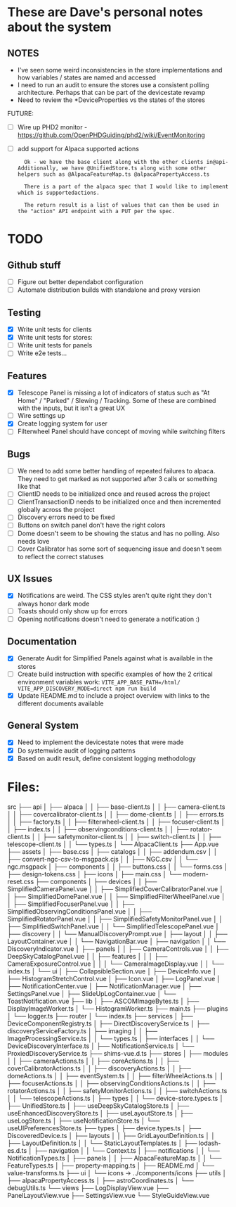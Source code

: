 # These are Dave's personal notes about the system

## NOTES

- I've seen some weird inconsistencies in the store implementations and how variables / states are named and accessed
- I need to run an audit to ensure the stores use a consistent polling architecture. Perhaps that can be part of the devicestate revamp
- Need to review the \*DeviceProperties vs the states of the stores

FUTURE:

- [ ] Wire up PHD2 monitor - https://github.com/OpenPHDGuiding/phd2/wiki/EventMonitoring
- [ ] add support for Alpaca supported actions

        Ok - we have the base client along with the other clients in@api- Additionally, we have @UnifiedStore.ts along with some other helpers such as @AlpacaFeatureMap.ts @alpacaPropertyAccess.ts

        There is a part of the alpaca spec that I would like to implement which is supportedactions.

        The return result is a list of values that can then be used in the "action" API endpoint with a PUT per the spec.

# TODO

## Github stuff

- [ ] Figure out better dependabot configuration
- [ ] Automate distribution builds with standalone and proxy version

## Testing

- [x] Write unit tests for clients
- [x] Write unit tests for stores:
- [ ] Write unit tests for panels
- [ ] Write e2e tests...

## Features

- [x] Telescope Panel is missing a lot of indicators of status such as "At Home" / "Parked" / Slewing / Tracking. Some of these are combined with the inputs, but it isn't a great UX
- [ ] Wire settings up
- [x] Create logging system for user
- [ ] Filterwheel Panel should have concept of moving while switching filters

## Bugs

- [ ] We need to add some better handling of repeated failures to alpaca. They need to get marked as not supported after 3 calls or something like that
- [ ] ClientID needs to be initialized once and reused across the project
- [ ] ClientTransactionID needs to be initialized once and then incremented globally across the project
- [ ] Discovery errors need to be fixed
- [ ] Buttons on switch panel don't have the right colors
- [ ] Dome doesn't seem to be showing the status and has no polling. Also needs love
- [ ] Cover Calibrator has some sort of sequencing issue and doesn't seem to reflect the correct statuses

## UX Issues

- [x] Notifications are weird. The CSS styles aren't quite right they don't always honor dark mode
- [ ] Toasts should only show up for errors
- [ ] Opening notifications doesn't need to generate a notification :)

## Documentation

- [x] Generate Audit for Simplified Panels against what is available in the stores
- [ ] Create build instruction with specific examples of how the 2 critical environment variables work: `VITE_APP_BASE_PATH=/html/ VITE_APP_DISCOVERY_MODE=direct npm run build`
- [x] Update README.md to include a project overview with links to the different documents available

## General System

- [x] Need to implement the devicestate notes that were made
- [x] Do systemwide audit of logging patterns
- [x] Based on audit result, define consistent logging methodology

# Files:

src ├── api │ ├── alpaca │ │ ├── base-client.ts │ │ ├── camera-client.ts │ │ ├── covercalibrator-client.ts │ │ ├── dome-client.ts │ │ ├── errors.ts │ │ ├── factory.ts │ │ ├── filterwheel-client.ts │ │ ├── focuser-client.ts │ │ ├── index.ts │ │ ├── observingconditions-client.ts │ │ ├── rotator-client.ts │ │ ├── safetymonitor-client.ts │ │ ├── switch-client.ts │ │ ├── telescope-client.ts │ │ └── types.ts │ └── AlpacaClient.ts ├── App.vue ├── assets │ ├── base.css │ ├── catalogs │ │ ├── addendum.csv │ │ ├── convert-ngc-csv-to-msgpack.cjs │ │ ├── NGC.csv │ │ └── ngc.msgpack │ ├── components │ │ ├── buttons.css │ │ └── forms.css │ ├── design-tokens.css │ ├── icons │ ├── main.css │ └── modern-reset.css ├── components │ ├── devices │ │ ├── SimplifiedCameraPanel.vue │ │ ├── SimplifiedCoverCalibratorPanel.vue │ │ ├── SimplifiedDomePanel.vue │ │ ├── SimplifiedFilterWheelPanel.vue │ │ ├── SimplifiedFocuserPanel.vue │ │ ├── SimplifiedObservingConditionsPanel.vue │ │ ├── SimplifiedRotatorPanel.vue │ │ ├── SimplifiedSafetyMonitorPanel.vue │ │ ├── SimplifiedSwitchPanel.vue │ │ └── SimplifiedTelescopePanel.vue │ ├── discovery │ │ └── ManualDiscoveryPrompt.vue │ ├── layout │ │ ├── LayoutContainer.vue │ │ └── NavigationBar.vue │ ├── navigation │ │ └── DiscoveryIndicator.vue │ ├── panels │ │ ├── CameraControls.vue │ │ ├── DeepSkyCatalogPanel.vue │ │ ├── features │ │ │ ├── CameraExposureControl.vue │ │ │ └── CameraImageDisplay.vue │ │ └── index.ts │ └── ui │ ├── CollapsibleSection.vue │ ├── DeviceInfo.vue │ ├── HistogramStretchControl.vue │ ├── Icon.vue │ ├── LogPanel.vue │ ├── NotificationCenter.vue │ ├── NotificationManager.vue │ ├── SettingsPanel.vue │ ├── SlideUpLogContainer.vue │ └── ToastNotification.vue ├── lib │ ├── ASCOMImageBytes.ts │ ├── DisplayImageWorker.ts │ └── HistogramWorker.ts ├── main.ts ├── plugins │ └── logger.ts ├── router │ └── index.ts ├── services │ ├── DeviceComponentRegistry.ts │ ├── DirectDiscoveryService.ts │ ├── discoveryServiceFactory.ts │ ├── imaging │ │ ├── ImageProcessingService.ts │ │ └── types.ts │ ├── interfaces │ │ └── DeviceDiscoveryInterface.ts │ ├── NotificationService.ts │ └── ProxiedDiscoveryService.ts ├── shims-vue.d.ts ├── stores │ ├── modules │ │ ├── cameraActions.ts │ │ ├── coreActions.ts │ │ ├── coverCalibratorActions.ts │ │ ├── discoveryActions.ts │ │ ├── domeActions.ts │ │ ├── eventSystem.ts │ │ ├── filterWheelActions.ts │ │ ├── focuserActions.ts │ │ ├── observingConditionsActions.ts │ │ ├── rotatorActions.ts │ │ ├── safetyMonitorActions.ts │ │ ├── switchActions.ts │ │ └── telescopeActions.ts │ ├── types │ │ └── device-store.types.ts │ ├── UnifiedStore.ts │ ├── useDeepSkyCatalogStore.ts │ ├── useEnhancedDiscoveryStore.ts │ ├── useLayoutStore.ts │ ├── useLogStore.ts │ ├── useNotificationStore.ts │ └── useUIPreferencesStore.ts ├── types │ ├── device.types.ts │ ├── DiscoveredDevice.ts │ ├── layouts │ │ ├── GridLayoutDefinition.ts │ │ ├── LayoutDefinition.ts │ │ └── StaticLayoutTemplates.ts │ ├── lodash-es.d.ts │ ├── navigation │ │ └── Context.ts │ ├── notifications │ │ └── NotificationTypes.ts │ ├── panels │ │ ├── AlpacaFeatureMap.ts │ │ └── FeatureTypes.ts │ ├── property-mapping.ts │ ├── README.md │ └── value-transforms.ts ├── ui │ └── icons -> ../components/icons ├── utils │ ├── alpacaPropertyAccess.ts │ ├── astroCoordinates.ts │ └── debugUtils.ts └── views ├── LogDisplayView.vue ├── PanelLayoutView.vue ├── SettingsView.vue └── StyleGuideView.vue
